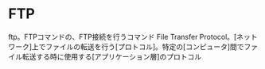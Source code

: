 # FTP
 ftp。FTPコマンドの、FTP接続を行うコマンド
 File Transfer Protocol。[ネットワーク]上でファイルの転送を行う[プロトコル]。特定の[コンピュータ]間でファイル転送する時に使用する[アプリケーション層]のプロトコル
